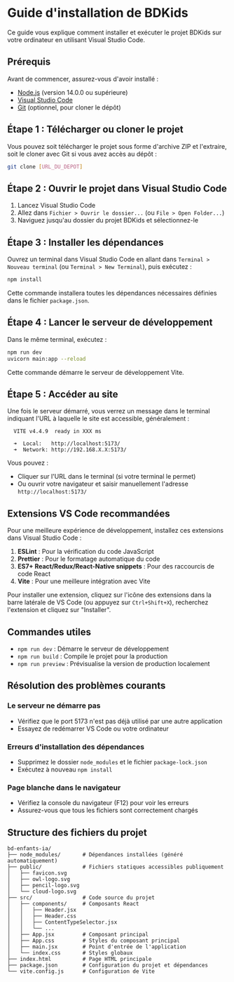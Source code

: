 # Guide d'installation de BDKids

Ce guide vous explique comment installer et exécuter le projet BDKids sur votre ordinateur en utilisant Visual Studio Code.

## Prérequis

Avant de commencer, assurez-vous d'avoir installé :

- [Node.js](https://nodejs.org/) (version 14.0.0 ou supérieure)
- [Visual Studio Code](https://code.visualstudio.com/)
- [Git](https://git-scm.com/) (optionnel, pour cloner le dépôt)

## Étape 1 : Télécharger ou cloner le projet

Vous pouvez soit télécharger le projet sous forme d'archive ZIP et l'extraire, soit le cloner avec Git si vous avez accès au dépôt :

```bash
git clone [URL_DU_DEPOT]
```

## Étape 2 : Ouvrir le projet dans Visual Studio Code

1. Lancez Visual Studio Code
2. Allez dans `Fichier > Ouvrir le dossier...` (ou `File > Open Folder...`)
3. Naviguez jusqu'au dossier du projet BDKids et sélectionnez-le

## Étape 3 : Installer les dépendances

Ouvrez un terminal dans Visual Studio Code en allant dans `Terminal > Nouveau terminal` (ou `Terminal > New Terminal`), puis exécutez :

```bash
npm install
```

Cette commande installera toutes les dépendances nécessaires définies dans le fichier `package.json`.

## Étape 4 : Lancer le serveur de développement

Dans le même terminal, exécutez :

```bash
npm run dev
uvicorn main:app --reload
```

Cette commande démarre le serveur de développement Vite.

## Étape 5 : Accéder au site

Une fois le serveur démarré, vous verrez un message dans le terminal indiquant l'URL à laquelle le site est accessible, généralement :

```
  VITE v4.4.9  ready in XXX ms

  ➜  Local:   http://localhost:5173/
  ➜  Network: http://192.168.X.X:5173/
```

Vous pouvez :
- Cliquer sur l'URL dans le terminal (si votre terminal le permet)
- Ou ouvrir votre navigateur et saisir manuellement l'adresse `http://localhost:5173/`

## Extensions VS Code recommandées

Pour une meilleure expérience de développement, installez ces extensions dans Visual Studio Code :

1. **ESLint** : Pour la vérification du code JavaScript
2. **Prettier** : Pour le formatage automatique du code
3. **ES7+ React/Redux/React-Native snippets** : Pour des raccourcis de code React
4. **Vite** : Pour une meilleure intégration avec Vite

Pour installer une extension, cliquez sur l'icône des extensions dans la barre latérale de VS Code (ou appuyez sur `Ctrl+Shift+X`), recherchez l'extension et cliquez sur "Installer".

## Commandes utiles

- `npm run dev` : Démarre le serveur de développement
- `npm run build` : Compile le projet pour la production
- `npm run preview` : Prévisualise la version de production localement

## Résolution des problèmes courants

### Le serveur ne démarre pas
- Vérifiez que le port 5173 n'est pas déjà utilisé par une autre application
- Essayez de redémarrer VS Code ou votre ordinateur

### Erreurs d'installation des dépendances
- Supprimez le dossier `node_modules` et le fichier `package-lock.json`
- Exécutez à nouveau `npm install`

### Page blanche dans le navigateur
- Vérifiez la console du navigateur (F12) pour voir les erreurs
- Assurez-vous que tous les fichiers sont correctement chargés

## Structure des fichiers du projet

```
bd-enfants-ia/
├── node_modules/       # Dépendances installées (généré automatiquement)
├── public/             # Fichiers statiques accessibles publiquement
│   ├── favicon.svg
│   ├── owl-logo.svg
│   ├── pencil-logo.svg
│   └── cloud-logo.svg
├── src/                # Code source du projet
│   ├── components/     # Composants React
│   │   ├── Header.jsx
│   │   ├── Header.css
│   │   ├── ContentTypeSelector.jsx
│   │   └── ...
│   ├── App.jsx         # Composant principal
│   ├── App.css         # Styles du composant principal
│   ├── main.jsx        # Point d'entrée de l'application
│   └── index.css       # Styles globaux
├── index.html          # Page HTML principale
├── package.json        # Configuration du projet et dépendances
└── vite.config.js      # Configuration de Vite
```
